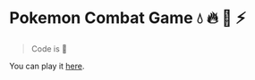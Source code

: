 # Pokemon Combat Game :droplet: :fire: :leaves: :zap:

> Code is :shit:

You can play it [here](https://pokemon-ruper.vercel.app/).
